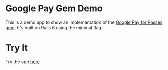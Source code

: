 # Google Pay Gem Demo 

This is a demo app to show an implementation of the [Google Pay for Passes gem](https://github.com/regularlady/googlepay). It's built on Rails 6 using the minimal flag. 

# Try It

Try the app [here](https://google-pay-demo.herokuapp.com/).  
